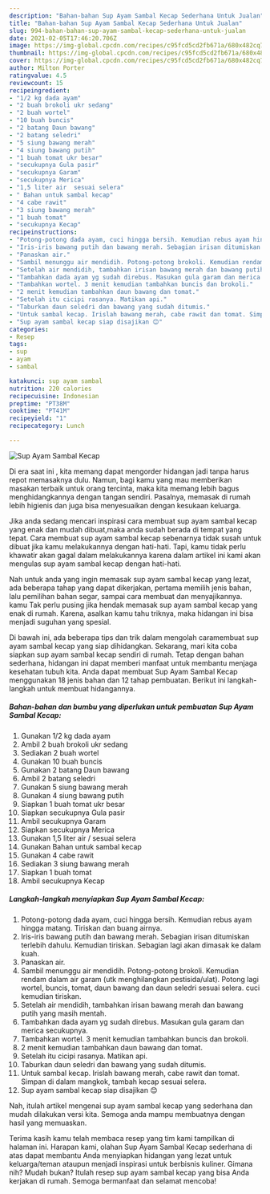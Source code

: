 ```yaml
---
description: "Bahan-bahan Sup Ayam Sambal Kecap Sederhana Untuk Jualan"
title: "Bahan-bahan Sup Ayam Sambal Kecap Sederhana Untuk Jualan"
slug: 994-bahan-bahan-sup-ayam-sambal-kecap-sederhana-untuk-jualan
date: 2021-02-05T17:46:20.706Z
image: https://img-global.cpcdn.com/recipes/c95fcd5cd2fb671a/680x482cq70/sup-ayam-sambal-kecap-foto-resep-utama.jpg
thumbnail: https://img-global.cpcdn.com/recipes/c95fcd5cd2fb671a/680x482cq70/sup-ayam-sambal-kecap-foto-resep-utama.jpg
cover: https://img-global.cpcdn.com/recipes/c95fcd5cd2fb671a/680x482cq70/sup-ayam-sambal-kecap-foto-resep-utama.jpg
author: Milton Porter
ratingvalue: 4.5
reviewcount: 15
recipeingredient:
- "1/2 kg dada ayam"
- "2 buah brokoli ukr sedang"
- "2 buah wortel"
- "10 buah buncis"
- "2 batang Daun bawang"
- "2 batang seledri"
- "5 siung bawang merah"
- "4 siung bawang putih"
- "1 buah tomat ukr besar"
- "secukupnya Gula pasir"
- "secukupnya Garam"
- "secukupnya Merica"
- "1,5 liter air  sesuai selera"
- " Bahan untuk sambal kecap"
- "4 cabe rawit"
- "3 siung bawang merah"
- "1 buah tomat"
- "secukupnya Kecap"
recipeinstructions:
- "Potong-potong dada ayam, cuci hingga bersih. Kemudian rebus ayam hingga matang. Tiriskan dan buang airnya."
- "Iris-iris bawang putih dan bawang merah. Sebagian irisan ditumiskan terlebih dahulu. Kemudian tiriskan. Sebagian lagi akan dimasak ke dalam kuah."
- "Panaskan air."
- "Sambil menunggu air mendidih. Potong-potong brokoli. Kemudian rendam dalam air garam (utk menghilangkan pestisida/ulat). Potong lagi wortel, buncis, tomat, daun bawang dan daun seledri sesuai selera. cuci kemudian tiriskan."
- "Setelah air mendidih, tambahkan irisan bawang merah dan bawang putih yang masih mentah."
- "Tambahkan dada ayam yg sudah direbus. Masukan gula garam dan merica secukupnya."
- "Tambahkan wortel. 3 menit kemudian tambahkan buncis dan brokoli."
- "2 menit kemudian tambahkan daun bawang dan tomat."
- "Setelah itu cicipi rasanya. Matikan api."
- "Taburkan daun seledri dan bawang yang sudah ditumis."
- "Untuk sambal kecap. Irislah bawang merah, cabe rawit dan tomat. Simpan di dalam mangkok, tambah kecap sesuai selera."
- "Sup ayam sambal kecap siap disajikan 😊"
categories:
- Resep
tags:
- sup
- ayam
- sambal

katakunci: sup ayam sambal 
nutrition: 220 calories
recipecuisine: Indonesian
preptime: "PT38M"
cooktime: "PT41M"
recipeyield: "1"
recipecategory: Lunch

---
```



![Sup Ayam Sambal Kecap](https://img-global.cpcdn.com/recipes/c95fcd5cd2fb671a/680x482cq70/sup-ayam-sambal-kecap-foto-resep-utama.jpg)

Di era  saat ini , kita memang dapat mengorder hidangan jadi tanpa harus repot memasaknya dulu. Namun, bagi kamu yang mau memberikan masakan terbaik untuk orang tercinta, maka kita memang lebih bagus menghidangkannya dengan tangan sendiri. Pasalnya, memasak di rumah lebih higienis dan juga bisa menyesuaikan dengan kesukaan keluarga.

Jika anda sedang mencari inspirasi cara membuat sup ayam sambal kecap yang enak dan mudah dibuat,maka anda sudah berada di tempat yang tepat. Cara membuat sup ayam sambal kecap  sebenarnya tidak susah untuk dibuat jika kamu melakukannya dengan hati-hati. Tapi, kamu tidak perlu khawatir akan gagal dalam melakukannya 
karena dalam artikel ini kami akan mengulas sup ayam sambal kecap dengan hati-hati.  



Nah untuk anda yang ingin memasak sup ayam sambal kecap yang lezat, ada beberapa tahap yang dapat dikerjakan, pertama memilih jenis bahan, lalu pemilihan bahan segar, sampai cara membuat dan menyajikannya. kamu Tak perlu pusing jika hendak memasak sup ayam sambal kecap yang enak di rumah. Karena, asalkan kamu  tahu triknya, maka hidangan ini bisa menjadi suguhan yang spesial.

Di bawah ini, ada beberapa tips dan trik dalam mengolah caramembuat sup ayam sambal kecap yang siap dihidangkan. Sekarang, mari kita coba siapkan sup ayam sambal kecap sendiri di rumah. Tetap dengan bahan sederhana, hidangan ini dapat memberi manfaat untuk membantu menjaga kesehatan tubuh kita. Anda dapat membuat Sup Ayam Sambal Kecap menggunakan 18 jenis bahan dan 12 tahap pembuatan. Berikut ini langkah-langkah untuk membuat hidangannya.

<!--inarticleads1-->

##### Bahan-bahan dan bumbu yang diperlukan untuk pembuatan Sup Ayam Sambal Kecap:

1. Gunakan 1/2 kg dada ayam
1. Ambil 2 buah brokoli ukr sedang
1. Sediakan 2 buah wortel
1. Gunakan 10 buah buncis
1. Gunakan 2 batang Daun bawang
1. Ambil 2 batang seledri
1. Gunakan 5 siung bawang merah
1. Gunakan 4 siung bawang putih
1. Siapkan 1 buah tomat ukr besar
1. Siapkan secukupnya Gula pasir
1. Ambil secukupnya Garam
1. Siapkan secukupnya Merica
1. Gunakan 1,5 liter air / sesuai selera
1. Gunakan  Bahan untuk sambal kecap
1. Gunakan 4 cabe rawit
1. Sediakan 3 siung bawang merah
1. Siapkan 1 buah tomat
1. Ambil secukupnya Kecap




<!--inarticleads2-->

##### Langkah-langkah menyiapkan Sup Ayam Sambal Kecap:

1. Potong-potong dada ayam, cuci hingga bersih. Kemudian rebus ayam hingga matang. Tiriskan dan buang airnya.
1. Iris-iris bawang putih dan bawang merah. Sebagian irisan ditumiskan terlebih dahulu. Kemudian tiriskan. Sebagian lagi akan dimasak ke dalam kuah.
1. Panaskan air.
1. Sambil menunggu air mendidih. Potong-potong brokoli. Kemudian rendam dalam air garam (utk menghilangkan pestisida/ulat). Potong lagi wortel, buncis, tomat, daun bawang dan daun seledri sesuai selera. cuci kemudian tiriskan.
1. Setelah air mendidih, tambahkan irisan bawang merah dan bawang putih yang masih mentah.
1. Tambahkan dada ayam yg sudah direbus. Masukan gula garam dan merica secukupnya.
1. Tambahkan wortel. 3 menit kemudian tambahkan buncis dan brokoli.
1. 2 menit kemudian tambahkan daun bawang dan tomat.
1. Setelah itu cicipi rasanya. Matikan api.
1. Taburkan daun seledri dan bawang yang sudah ditumis.
1. Untuk sambal kecap. Irislah bawang merah, cabe rawit dan tomat. Simpan di dalam mangkok, tambah kecap sesuai selera.
1. Sup ayam sambal kecap siap disajikan 😊




Nah, itulah artikel mengenai  sup ayam sambal kecap  yang sederhana dan mudah dilakukan versi kita. Semoga anda mampu membuatnya dengan hasil yang memuaskan. 

Terima kasih kamu telah membaca resep yang tim kami tampilkan di halaman ini. Harapan kami, olahan  Sup Ayam Sambal Kecap sederhana di atas dapat membantu Anda menyiapkan hidangan yang lezat untuk keluarga/teman ataupun menjadi inspirasi untuk berbisnis kuliner. Gimana nih? Mudah bukan? Itulah resep sup ayam sambal kecap yang bisa Anda kerjakan di rumah. Semoga bermanfaat dan selamat mencoba!

